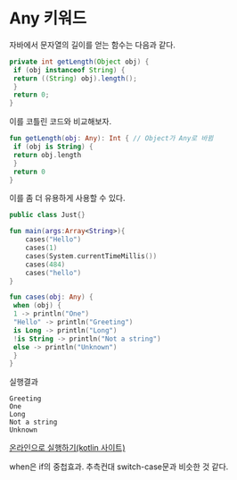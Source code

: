 # Any 키워드

자바에서 문자열의 길이를 얻는 함수는 다음과 같다.

```java
private int getLength(Object obj) {
 if (obj instanceof String) {
 return ((String) obj).length();
 }
 return 0;
}
```

이를 코틀린 코드와 비교해보자.
```kotlin
fun getLength(obj: Any): Int { // Object가 Any로 바뀜
 if (obj is String) {
 return obj.length
 }
 return 0
}
```

이를 좀 더 유용하게 사용할 수 있다.
```kotlin
public class Just{}

fun main(args:Array<String>){
    cases("Hello")
    cases(1)
    cases(System.currentTimeMillis())
    cases(484)
    cases("hello")
}

fun cases(obj: Any) {
 when (obj) {
 1 -> println("One")
 "Hello" -> println("Greeting")
 is Long -> println("Long")
 !is String -> println("Not a string")
 else -> println("Unknown")
 }
}
```
실행결과
```
Greeting
One
Long
Not a string
Unknown
```
[온라인으로  실행하기(kotlin 사이트)]([https://try.kotlinlang.org/#/Examples/Hello,%20world!/Simplest%20version/Simplest%20version.kt])

when은 if의 중첩효과. 추측컨대 switch-case문과 비슷한 것 같다.